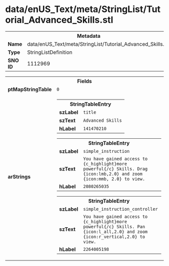<h1>data/enUS_Text/meta/StringList/Tutorial_Advanced_Skills.stl</h1><table><tr><th colspan="100%">Metadata</th></tr><tr><td><b>Name</b></td><td>data/enUS_Text/meta/StringList/Tutorial_Advanced_Skills.stl</td></tr><tr><td><b>Type</b></td><td>StringListDefinition</td></tr><tr><td><b>SNO ID</b></td><td>1112969</td></tr></table>

<table><tr><th colspan="100%">Fields</th></tr><tr><td><b>ptMapStringTable</b></td><td><code>0</code></td></tr><tr><td><b>arStrings</b></td><td><table><tr><th colspan="100%">StringTableEntry</th></tr><tr><td><b>szLabel</b></td><td><code>title</code></td></tr><tr><td><b>szText</b></td><td><code>Advanced Skills</code></td></tr><tr><td><b>hLabel</b></td><td><code>141470210</code></td></tr></table>


<table><tr><th colspan="100%">StringTableEntry</th></tr><tr><td><b>szLabel</b></td><td><code>simple_instruction</code></td></tr><tr><td><b>szText</b></td><td><code>You have gained access to {c_highlight}more powerful{/c} Skills. Drag {icon:lmb,2.0} and zoom {icon:mmb, 2.0} to view.</code></td></tr><tr><td><b>hLabel</b></td><td><code>2080265035</code></td></tr></table>


<table><tr><th colspan="100%">StringTableEntry</th></tr><tr><td><b>szLabel</b></td><td><code>simple_instruction_controller</code></td></tr><tr><td><b>szText</b></td><td><code>You have gained access to {c_highlight}more powerful{/c} Skills. Pan {icon:l_all,2.0} and zoom {icon:r_vertical,2.0} to view.</code></td></tr><tr><td><b>hLabel</b></td><td><code>2264005198</code></td></tr></table>


</td></tr></table>

